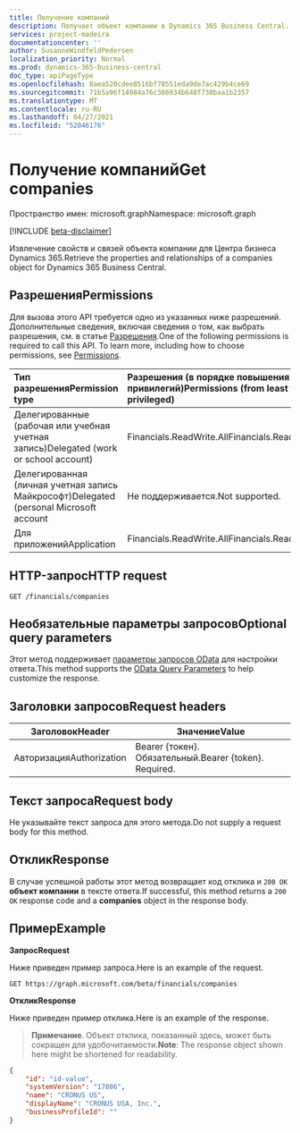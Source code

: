 ```yaml
---
title: Получение компаний
description: Получает объект компании в Dynamics 365 Business Central.
services: project-madeira
documentationcenter: ''
author: SusanneWindfeldPedersen
localization_priority: Normal
ms.prod: dynamics-365-business-central
doc_type: apiPageType
ms.openlocfilehash: 8aea520cdee8516bf78551eda9de7ac429b4ce69
ms.sourcegitcommit: 71b5a96f14984a76c386934b648f730baa1b2357
ms.translationtype: MT
ms.contentlocale: ru-RU
ms.lasthandoff: 04/27/2021
ms.locfileid: "52046176"
---
```

# <a name="get-companies"></a><span data-ttu-id="13dcc-103">Получение компаний</span><span class="sxs-lookup"><span data-stu-id="13dcc-103">Get companies</span></span>

<span data-ttu-id="13dcc-104">Пространство имен: microsoft.graph</span><span class="sxs-lookup"><span data-stu-id="13dcc-104">Namespace: microsoft.graph</span></span>

[!INCLUDE [beta-disclaimer](../../includes/beta-disclaimer.md)]

<span data-ttu-id="13dcc-105">Извлечение свойств и связей объекта компании для Центра бизнеса Dynamics 365.</span><span class="sxs-lookup"><span data-stu-id="13dcc-105">Retrieve the properties and relationships of a companies object for Dynamics 365 Business Central.</span></span>

## <a name="permissions"></a><span data-ttu-id="13dcc-106">Разрешения</span><span class="sxs-lookup"><span data-stu-id="13dcc-106">Permissions</span></span>
<span data-ttu-id="13dcc-p101">Для вызова этого API требуется одно из указанных ниже разрешений. Дополнительные сведения, включая сведения о том, как выбрать разрешения, см. в статье [Разрешения](/graph/permissions-reference).</span><span class="sxs-lookup"><span data-stu-id="13dcc-p101">One of the following permissions is required to call this API. To learn more, including how to choose permissions, see [Permissions](/graph/permissions-reference).</span></span>

|<span data-ttu-id="13dcc-109">Тип разрешения</span><span class="sxs-lookup"><span data-stu-id="13dcc-109">Permission type</span></span> |<span data-ttu-id="13dcc-110">Разрешения (в порядке повышения привилегий)</span><span class="sxs-lookup"><span data-stu-id="13dcc-110">Permissions (from least to most privileged)</span></span>|
|:---------------|:------------------------------------------|
|<span data-ttu-id="13dcc-111">Делегированные (рабочая или учебная учетная запись)</span><span class="sxs-lookup"><span data-stu-id="13dcc-111">Delegated (work or school account)</span></span>|<span data-ttu-id="13dcc-112">Financials.ReadWrite.All</span><span class="sxs-lookup"><span data-stu-id="13dcc-112">Financials.ReadWrite.All</span></span> |
|<span data-ttu-id="13dcc-113">Делегированная (личная учетная запись Майкрософт)</span><span class="sxs-lookup"><span data-stu-id="13dcc-113">Delegated (personal Microsoft account</span></span>|<span data-ttu-id="13dcc-114">Не поддерживается.</span><span class="sxs-lookup"><span data-stu-id="13dcc-114">Not supported.</span></span>|
|<span data-ttu-id="13dcc-115">Для приложений</span><span class="sxs-lookup"><span data-stu-id="13dcc-115">Application</span></span>|<span data-ttu-id="13dcc-116">Financials.ReadWrite.All</span><span class="sxs-lookup"><span data-stu-id="13dcc-116">Financials.ReadWrite.All</span></span>|

## <a name="http-request"></a><span data-ttu-id="13dcc-117">HTTP-запрос</span><span class="sxs-lookup"><span data-stu-id="13dcc-117">HTTP request</span></span>
```http
GET /financials/companies
```
## <a name="optional-query-parameters"></a><span data-ttu-id="13dcc-118">Необязательные параметры запросов</span><span class="sxs-lookup"><span data-stu-id="13dcc-118">Optional query parameters</span></span>
<span data-ttu-id="13dcc-119">Этот метод поддерживает [параметры запросов OData](/graph/query-parameters) для настройки ответа.</span><span class="sxs-lookup"><span data-stu-id="13dcc-119">This method supports the [OData Query Parameters](/graph/query-parameters) to help customize the response.</span></span>

## <a name="request-headers"></a><span data-ttu-id="13dcc-120">Заголовки запросов</span><span class="sxs-lookup"><span data-stu-id="13dcc-120">Request headers</span></span>
|<span data-ttu-id="13dcc-121">Заголовок</span><span class="sxs-lookup"><span data-stu-id="13dcc-121">Header</span></span>|<span data-ttu-id="13dcc-122">Значение</span><span class="sxs-lookup"><span data-stu-id="13dcc-122">Value</span></span>|
|------|-----|
|<span data-ttu-id="13dcc-123">Авторизация</span><span class="sxs-lookup"><span data-stu-id="13dcc-123">Authorization</span></span>  |<span data-ttu-id="13dcc-p102">Bearer {токен}. Обязательный.</span><span class="sxs-lookup"><span data-stu-id="13dcc-p102">Bearer {token}. Required.</span></span> |

## <a name="request-body"></a><span data-ttu-id="13dcc-126">Текст запроса</span><span class="sxs-lookup"><span data-stu-id="13dcc-126">Request body</span></span>
<span data-ttu-id="13dcc-127">Не указывайте текст запроса для этого метода.</span><span class="sxs-lookup"><span data-stu-id="13dcc-127">Do not supply a request body for this method.</span></span>

## <a name="response"></a><span data-ttu-id="13dcc-128">Отклик</span><span class="sxs-lookup"><span data-stu-id="13dcc-128">Response</span></span>
<span data-ttu-id="13dcc-129">В случае успешной работы этот метод возвращает код отклика и `200 OK` **объект компании** в тексте ответа.</span><span class="sxs-lookup"><span data-stu-id="13dcc-129">If successful, this method returns a `200 OK` response code and a **companies** object in the response body.</span></span>

## <a name="example"></a><span data-ttu-id="13dcc-130">Пример</span><span class="sxs-lookup"><span data-stu-id="13dcc-130">Example</span></span>

<span data-ttu-id="13dcc-131">**Запрос**</span><span class="sxs-lookup"><span data-stu-id="13dcc-131">**Request**</span></span>

<span data-ttu-id="13dcc-132">Ниже приведен пример запроса.</span><span class="sxs-lookup"><span data-stu-id="13dcc-132">Here is an example of the request.</span></span>
```http
GET https://graph.microsoft.com/beta/financials/companies
```

<span data-ttu-id="13dcc-133">**Отклик**</span><span class="sxs-lookup"><span data-stu-id="13dcc-133">**Response**</span></span>

<span data-ttu-id="13dcc-134">Ниже приведен пример отклика.</span><span class="sxs-lookup"><span data-stu-id="13dcc-134">Here is an example of the response.</span></span> 

> <span data-ttu-id="13dcc-135">**Примечание**. Объект отклика, показанный здесь, может быть сокращен для удобочитаемости.</span><span class="sxs-lookup"><span data-stu-id="13dcc-135">**Note**: The response object shown here might be shortened for readability.</span></span>

```json
{
    "id": "id-value",
    "systemVersion": "17806",
    "name": "CRONUS US",
    "displayName": "CRONUS USA, Inc.",
    "businessProfileId": ""
}
```


